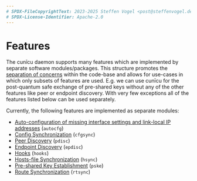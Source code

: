 ```yaml
---
# SPDX-FileCopyrightText: 2023-2025 Steffen Vogel <post@steffenvogel.de>
# SPDX-License-Identifier: Apache-2.0
---
```


# Features

The cunīcu daemon supports many features which are implemented by separate software modules/packages.
This structure promotes the [separation of concerns](https://en.wikipedia.org/wiki/Separation_of_concerns) within the code-base and allows for use-cases in which only subsets of features are used.
E.g. we can use cunīcu for the post-quantum safe exchange of pre-shared keys without any of the other features like peer or endpoint discovery. With very few exceptions all of the features listed below can be used separately.

Currently, the following features are implemented as separate modules:

-   [Auto-configuration of missing interface settings and link-local IP addresses](./autocfg.md) (`autocfg`)
-   [Config Synchronization](./cfgsync.md) (`cfgsync`)
-   [Peer Discovery](./pdisc.md) (`pdisc`)
-   [Endpoint Discovery](./epdisc.md) (`epdisc`)
-   [Hooks](./hooks.md) (`hooks`)
-   [Hosts-file Synchronization](./hsync.md) (`hsync`)
-   [Pre-shared Key Establishment](./pske.md) (`pske`)
-   [Route Synchronization](./rtsync.md) (`rtsync`)
